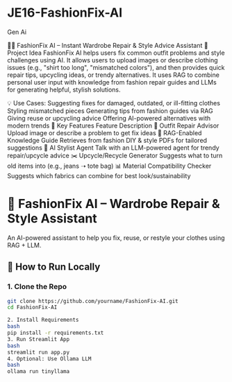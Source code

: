 # JE16-FashionFix-AI
Gen Ai

👜👟 FashionFix AI – Instant Wardrobe Repair & Style Advice Assistant
🧠 Project Idea
FashionFix AI helps users fix common outfit problems and style challenges using AI. It allows users to upload images or describe clothing issues (e.g., "shirt too long", "mismatched colors"), and then provides quick repair tips, upcycling ideas, or trendy alternatives. It uses RAG to combine personal user input with knowledge from fashion repair guides and LLMs for generating helpful, stylish solutions.

💡 Use Cases:
Suggesting fixes for damaged, outdated, or ill-fitting clothes
Styling mismatched pieces
Generating tips from fashion guides via RAG
Giving reuse or upcycling advice
Offering AI-powered alternatives with modern trends
🌟 Key Features
Feature	Description
🧵 Outfit Repair Advisor	Upload image or describe a problem to get fix ideas
📖 RAG-Enabled Knowledge Guide	Retrieves from fashion DIY & style PDFs for tailored suggestions
👗 AI Stylist Agent	Talk with an LLM-powered agent for trendy repair/upcycle advice
✂️ Upcycle/Recycle Generator	Suggests what to turn old items into (e.g., jeans ➝ tote bag)
📊 Material Compatibility Checker	Suggests which fabrics can combine for best look/sustainability

# 🧵 FashionFix AI – Wardrobe Repair & Style Assistant

An AI-powered assistant to help you fix, reuse, or restyle your clothes using RAG + LLM.

## 🚀 How to Run Locally

### 1. Clone the Repo
```bash
git clone https://github.com/yourname/FashionFix-AI.git
cd FashionFix-AI

2. Install Requirements
bash
pip install -r requirements.txt
3. Run Streamlit App
bash
streamlit run app.py
4. Optional: Use Ollama LLM
bash
ollama run tinyllama
